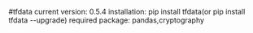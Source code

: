 #tfdata
current version: 0.5.4
installation:
pip install tfdata(or pip install tfdata --upgrade)
required package: pandas,cryptography
